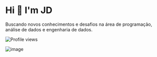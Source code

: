 
</head>

<body>
<h1>Hi 👋 I'm JD</h1>
<p>Buscando novos conhecimentos e desafios na área de programação, análise de dados e engenharia de dados.</p>
<div class="container">
  
</div>
<div class="badge">
  <img src="https://komarev.com/ghpvc/?username=Git1Hub2" alt="Profile views">

  ![image](https://github.com/Git1Hub2/Git1Hub2/assets/30468619/597ae7ae-c56e-4e1c-96a4-4740099553e2)

  
          
</div>
</body>
</html>




          
